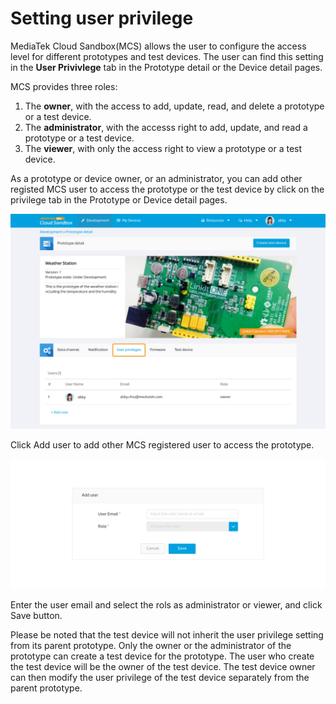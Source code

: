# Setting user privilege


MediaTek Cloud Sandbox(MCS) allows the user to configure the access level for different prototypes and test devices. The user can find this setting in the **User Privivlege** tab in the Prototype detail or the Device detail pages.


MCS provides three roles:

1. The **owner**, with the access to add, update, read, and delete a prototype or a test device.
2. The **administrator**, with the accesss right to add, update, and read a prototype or a test device.
2. The **viewer**, with only the access right to view a prototype or a test device.


As a prototype or device owner, or an administrator, you can add other registed MCS user to access the prototype or the test device by click on the privilege tab in the Prototype or Device detail pages.

![](../images/UP/up01.JPG)


Click Add user to add other MCS registered user to access the prototype.

![](../images/UP/up02.JPG)

Enter the user email and select the rols as administrator or viewer, and click Save button.



Please be noted that the test device will not inherit the user privilege setting from its parent prototype. Only the owner or the administrator of the prototype can create a test device for the prototype. The user who create the test device will be the owner of the test device. The test device owner can then modify the user privilege of the test device separately from the parent prototype.
